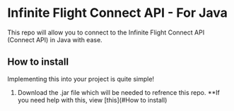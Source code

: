 # Infinite Flight Connect API - For Java
This repo will allow you to connect to the Infinite Flight Connect API (Connect API) in Java with ease.

## How to install
Implementing this into your project is quite simple!

1. Download the .jar file which will be needed to refrence this repo. **If you need help with this, view [this](#How to install)
